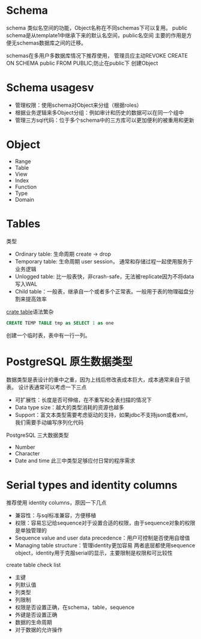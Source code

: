 # Schema
schema 类似名空间的功能，Object名称在不同schemas下可以复用。
public schema是从template1中继承下来的默认名空间，public名空间
主要的作用是方便无schemas数据库之间的迁移。

schemas在多用户多数据库情况下推荐使用，
管理员应主动REVOKE CREATE ON SCHEMA public FROM PUBLIC;防止在public下
创建Object

# Schema usagesv
* 管理权限：使用schema对Object来分组（根据roles）
* 根据业务逻辑来多Object分组：例如审计和历史的数据可以在同一个组中
* 管理三方sql代码：位于多个schema中的三方库可以更加便利的被重用和更新

# Object
* Range
* Table
* View
* Index
* Function
* Type
* Domain

# Tables
类型
* Ordinary table: 生命周期 create -> drop
* Temporary table: 生命周期 user session， 通常和存储过程一起使用服务于业务逻辑
* Unlogged table: 比一般表快，非crash-safe，无法被replicate因为不将data写入WAL
* Child table：一般表，继承自一个或者多个正常表。一般用于表的物理磁盘分割来提高效率
  
[crate table](http://www.postgresql.org/docs/current/static/sql-createtable.html)语法繁杂
```sql
CREATE TEMP TABLE tmp as SELECT 1 as one
```
创建一个临时表，表中有一行一列。

# PostgreSQL 原生数据类型
数据类型是表设计的重中之重，因为上线后修改表成本巨大，成本通常来自于锁表。
设计表通常可以考虑一下三点
* 可扩展性：长度是否可伸缩，在不重写和全表扫描的情况下
* Data type size：越大的类型消耗的资源也越多
* Support：富文本类型需要考虑驱动的支持，如果jdbc不支持json或者xml，我们需要手动编写序列化代码

PostgreSQL 三大数据类型
* Number
* Character
* Date and time
此三中类型足够应付日常的程序需求

# Serial types and identity columns
推荐使用 identity columns，原因一下几点
* 兼容性：与sql标准兼容，方便移植
* 权限：容易忘记给sequence对于设置合适的权限，由于sequence对象的权限是单独管理的
* Sequence value and user data precedence：用户可控制是否使用自增值
* Managing table structure：管理identity更加容易
两者底层都使用sequence object，identity用于克服serial的显示，主要限制是权限和可比较性

create table check list
* 主键
* 列默认值
* 列类型
* 列限制
* 权限是否设置正确，在schema，table，sequence
* 外键是否设置正确
* 数据的生命周期
* 对于数据的允许操作